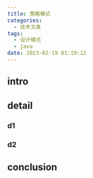 ```yaml
---
title: 策略模式
categories:
  - 技术文章
tags:
  - 设计模式
  - java
date: 2023-02-19 01:19:12
---
```


## intro


## detail
 
### d1

### d2


## conclusion
